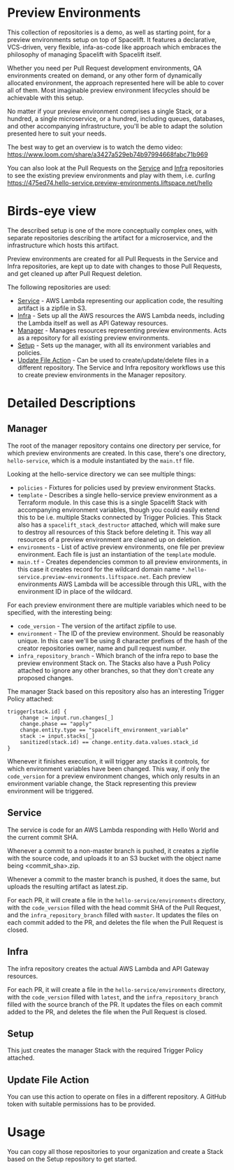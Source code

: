 # Preview Environments

This collection of repositories is a demo, as well as starting point, for a preview environments setup on top of Spacelift. It features a declarative, VCS-driven, very flexible, infa-as-code like approach which embraces the philosophy of managing Spacelift with Spacelift itself.

Whether you need per Pull Request development environments, QA environments created on demand, or any other form of dynamically allocated environment, the approach represented here will be able to cover all of them. Most imaginable preview environment lifecycles should be achievable with this setup.

No matter if your preview environment comprises a single Stack, or a hundred, a single microservice, or a hundred, including queues, databases, and other accompanying infrastructure, you'll be able to adapt the solution presented here to suit your needs.

The best way to get an overview is to watch the demo video: https://www.loom.com/share/a3427a529eb74b97994668fabc71b969

You can also look at the Pull Requests on the [Service](https://github.com/spacelift-io/demo-preview-environments-service/pulls) and [Infra](https://github.com/spacelift-io/demo-preview-environments-infra/pulls) repositories to see the existing preview environments and play with them, i.e. *curl*ing https://475ed74.hello-service.preview-environments.liftspace.net/hello

# Birds-eye view

The described setup is one of the more conceptually complex ones, with separate repositories describing the artifact for a microservice, and the infrastructure which hosts this artifact.

Preview environments are created for all Pull Requests in the Service and Infra repositories, are kept up to date with changes to those Pull Requests, and get cleaned up after Pull Request deletion.

The following repositories are used:
- [Service](https://github.com/spacelift-io/demo-preview-environments-service) - AWS Lambda representing our application code, the resulting artifact is a zipfile in S3.
- [Infra](https://github.com/spacelift-io/demo-preview-environments-infra) - Sets up all the AWS resources the AWS Lambda needs, including the Lambda itself as well as API Gateway resources.
- [Manager](https://github.com/spacelift-io/demo-preview-environments-manager) - Manages resources representing preview environments. Acts as a repository for all existing preview environments.
- [Setup](https://github.com/spacelift-io/demo-preview-environments-setup) - Sets up the manager, with all its environment variables and policies.
- [Update File Action](https://github.com/spacelift-io/update-file-action) - Can be used to create/update/delete files in a different repository. The Service and Infra repository workflows use this to create preview environments in the Manager repository.

# Detailed Descriptions

## Manager
The root of the manager repository contains one directory per service, for which preview environments are created. In this case, there's one directory, `hello-service`, which is a module instantiated by the `main.tf` file.

Looking at the hello-service directory we can see multiple things:
- `policies` - Fixtures for policies used by preview environment Stacks.
- `template` - Describes a single hello-service preview environment as a Terraform module. In this case this is a single Spacelift Stack with accompanying environment variables, though you could easily extend this to be i.e. multiple Stacks connected by Trigger Policies. This Stack also has a `spacelift_stack_destructor` attached, which will make sure to destroy all resources of this Stack before deleting it. This way all resources of a preview environment are cleaned up on deletion.
- `environments` - List of active preview environments, one file per preview environment. Each file is just an instantiation of the `template` module.
- `main.tf` - Creates dependencies common to all preview environments, in this case it creates record for the wildcard domain name `*.hello-service.preview-environments.liftspace.net`. Each preview environments AWS Lambda will be accessible through this URL, with the environment ID in place of the wildcard.

For each preview environment there are multiple variables which need to be specified, with the interesting being:
- `code_version` - The version of the artifact zipfile to use.
- `environment` - The ID of the preview environment. Should be reasonably unique. In this case we'll be using 8 character prefixes of the hash of the creator repositories owner, name and pull request number.
- `infra_repository_branch` - Which branch of the infra repo to base the preview environment Stack on. The Stacks also have a Push Policy attached to ignore any other branches, so that they don't create any proposed changes.

The manager Stack based on this repository also has an interesting Trigger Policy attached:
```rego
trigger[stack.id] {
    change := input.run.changes[_]
    change.phase == "apply"
    change.entity.type == "spacelift_environment_variable"
    stack := input.stacks[_]
    sanitized(stack.id) == change.entity.data.values.stack_id
}
```
Whenever it finishes execution, it will trigger any stacks it controls, for which environment variables have been changed. This way, if only the `code_version` for a preview environment changes, which only results in an environment variable change, the Stack representing this preview environment will be triggered.

## Service
The service is code for an AWS Lambda responding with Hello World and the current commit SHA.

Whenever a commit to a non-master branch is pushed, it creates a zipfile with the source code, and uploads it to an S3 bucket with the object name being <commit_sha>.zip.

Whenever a commit to the master branch is pushed, it does the same, but uploads the resulting artifact as latest.zip.

For each PR, it will create a file in the `hello-service/environments` directory, with the `code_version` filled with the head commit SHA of the Pull Request, and the `infra_repository_branch` filled with `master`. It updates the files on each commit added to the PR, and deletes the file when the Pull Request is closed.

## Infra
The infra repository creates the actual AWS Lambda and API Gateway resources.

For each PR, it will create a file in the `hello-service/environments` directory, with the `code_version` filled with `latest`, and the `infra_repository_branch` filled with the source branch of the PR. It updates the files on each commit added to the PR, and deletes the file when the Pull Request is closed.

## Setup
This just creates the manager Stack with the required Trigger Policy attached.

## Update File Action
You can use this action to operate on files in a different repository. A GitHub token with suitable permissions has to be provided.

# Usage
You can copy all those repositories to your organization and create a Stack based on the Setup repository to get started.

